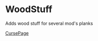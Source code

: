 # WoodStuff
Adds wood stuff for several mod's planks

[CursePage](http://minecraft.curseforge.com/mc-mods/232043-wood-stuff)
